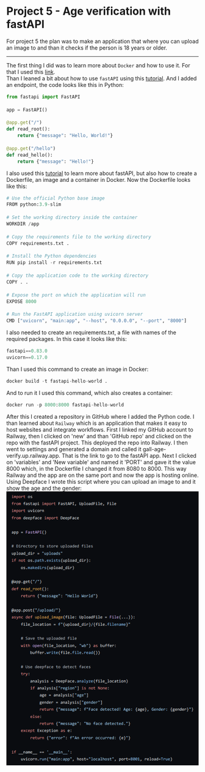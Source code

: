 # Project 5 - Age verification with fastAPI


For project 5 the plan was to make an application that where you can upload an image to and than it checks if the person is 18 years or older.

---
The first thing I did was to learn more about `Docker` and how to use it. For that I used this [link](https://www.docker.com/resources/what-container/).
<br>
Than I leaned a bit about how to use `fastAPI` using this [tutorial](https://fastapi.tiangolo.com/tutorial/first-steps/). And I added an endpoint, the code looks like this in Python:
```Python
from fastapi import FastAPI

app = FastAPI()

@app.get("/")
def read_root():
    return {"message": "Hello, World!"}

@app.get("/hello")
def read_hello():
    return {"message": "Hello!"}
```
I also used this [tutorial](https://medium.com/@alidu143/containerizing-fastapi-app-with-docker-a-comprehensive-guide-416521b2457c) to learn more about fastAPI, but also how to create a Dockerfile, an image and a container in Docker.
Now the Dockerfile looks like this: 
```Python
# Use the official Python base image
FROM python:3.9-slim

# Set the working directory inside the container
WORKDIR /app

# Copy the requirements file to the working directory
COPY requirements.txt .

# Install the Python dependencies
RUN pip install -r requirements.txt

# Copy the application code to the working directory
COPY . .

# Expose the port on which the application will run
EXPOSE 8000

# Run the FastAPI application using uvicorn server
CMD ["uvicorn", "main:app", "--host", "0.0.0.0", "--port", "8000"]
```
I also needed to create an requirements.txt, a file with names of the required packages. In this case it looks like this:
```Python
fastapi==0.83.0
uvicorn==0.17.0
```
Than I used this command to create an image in Docker: 
```Python
docker build -t fastapi-hello-world .
```
And to run it I used this command, which also creates a container:
```Python
docker run -p 8000:8000 fastapi-hello-world
```
After this I created a repository in GitHub where I added the Python code. I than learned about `Railway` which is an application that makes it easy to host websites and 
integrate workflows. First I linked my GitHub account to Railway, then I clicked on 'new' and than 'GitHub repo' and clicked on the repo with the fastAPI project. This deployed the repo into Railway. I then went to settings and generated a domain and called it gall-age-verify.up.railway.app. That is the link to go to the fastAPI app. Next I clicked on 'variables' and 'New variable' and named it 'PORT' and gave it the value 8000 which, in the Dockerfile I changed it from 8080 to 8000. This way Railway and the app are on the same port and now the app is hosting online.
<br>
Using Deepface I wrote this script where you can upload an image to and it show the age and the gender:
![Age verify](img/faced.png)
